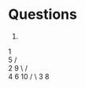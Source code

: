 # Questions

1.
  1
     \
      5
    /   \
  2     9
  \    /  \
    4  6  10
    /      \ 
  3         8
